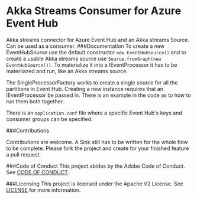 # Akka Streams Consumer for Azure Event Hub
Akka streams connector for Azure Event Hub and an Akka streams Source. Can be used as a consumer.
###Documentation
To create a new EventHubSource use the default constructor `new EventHubSource()` 
and to create a usable Akka streams source use `Source.fromGraph(new EventHubSource())`. To materialize it into
a IEventProcessor it has to be materliazed and run, like an Akka streams source.

The SingleProcessorFactory works to create a single source for all the partitions in Event Hub. Creating a new
instance requires that an IEventProcessor be passed in. There is an example in the code as to how to run them both together.

There is an `application.conf` file where a specific Event Hub's keys and consumer groups can be specified.


###Contributions

Contributions are welcome. A Sink still has to be written for the whole flow to be complete.
 Please fork the project and create for your finished feature a pull request.
 
 ###Code of Conduct
 This project abides by the Adobe Code of Conduct. See [CODE OF CONDUCT](CODE_OF_CONDUCT.md).
 
 ###Licensing
 This project is licensed under the Apache V2 License. See [LICENSE](LICENSE) for more information.
 